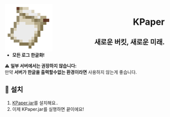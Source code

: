 <img src=".github/assets/logo.png" align="left" id="header">

<div align="right">

# KPaper
## 새로운 버킷, 새로운 미래.
</div>

- **모든 로그 한글화!**

⚠ **일부 서버에서는 권장하지 않습니다:**  
만약 **서버가 한글을 출력할수없는 환경이라면** 사용하지 않는게 좋습니다.

## 🔧 설치
1. [KPaper.jar](http://mc.norhu1130.tech:9080/)를 설치해요..
2. 이제 KPaper.jar를 실행하면 끝이에요!